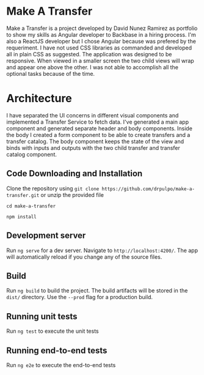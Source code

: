 # Make A Transfer

Make a Transfer is a project developed by David Nunez Ramirez as portfolio to show my skills as Angular developer to Backbase in a hiring process. I'm also a ReactJS developer but I chose Angular because was prefered by the requeriment.
I have not used CSS libraries as commanded and developed all in plain CSS as suggested. The application was designed to be responsive. When viewed in a smaller screen the two child views will wrap and appear one above the other. I was not able to accomplish all the optional tasks because of the time.

# Architecture

I have separated the UI concerns in different visual components and implemented a Transfer Service to fetch data. I've generated a main app component and generated separate header and body components. Inside the body I created a form component to be able to create transfers and a transfer catalog.
The body component keeps the state of the view and binds with inputs and outputs with the two child transfer and transfer catalog component.

## Code Downloading and Installation

Clone the repository using `git clone https://github.com/drpulpo/make-a-transfer.git` or unzip the provided file

`cd make-a-transfer`

`npm install`

## Development server

Run `ng serve` for a dev server. Navigate to `http://localhost:4200/`. The app will automatically reload if you change any of the source files.

## Build

Run `ng build` to build the project. The build artifacts will be stored in the `dist/` directory. Use the `--prod` flag for a production build.

## Running unit tests

Run `ng test` to execute the unit tests

## Running end-to-end tests

Run `ng e2e` to execute the end-to-end tests
